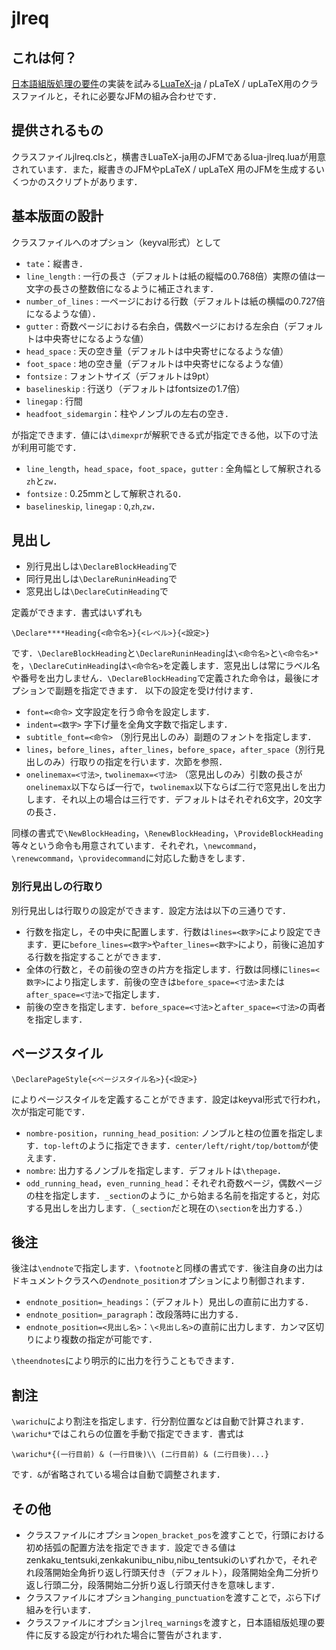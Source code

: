 # jlreq

## これは何？
[日本語組版処理の要件](https://www.w3.org/TR/jlreq/ja/)の実装を試みる[LuaTeX-ja](https://osdn.jp/projects/luatex-ja/wiki/FrontPage) / pLaTeX / upLaTeX用のクラスファイルと，それに必要なJFMの組み合わせです．

## 提供されるもの
クラスファイルjlreq.clsと，横書きLuaTeX-ja用のJFMであるlua-jlreq.luaが用意されています．また，縦書きのJFMやpLaTeX / upLaTeX 用のJFMを生成するいくつかのスクリプトがあります．

## 基本版面の設計
クラスファイルへのオプション（keyval形式）として

* `tate`：縦書き．
* `line_length` : 一行の長さ（デフォルトは紙の縦幅の0.768倍）実際の値は一文字の長さの整数倍になるように補正されます．
* `number_of_lines` : 一ページにおける行数（デフォルトは紙の横幅の0.727倍になるような値）．
* `gutter` : 奇数ページにおける右余白，偶数ページにおける左余白（デフォルトは中央寄せになるような値）
* `head_space` : 天の空き量（デフォルトは中央寄せになるような値）
* `foot_space` : 地の空き量（デフォルトは中央寄せになるような値）
* `fontsize` : フォントサイズ（デフォルトは9pt）
* `baselineskip` : 行送り（デフォルトはfontsizeの1.7倍）
* `linegap` : 行間
* `headfoot_sidemargin`：柱やノンブルの左右の空き．

が指定できます．値には`\dimexpr`が解釈できる式が指定できる他，以下の寸法が利用可能です．

* `line_length`，`head_space`，`foot_space`，`gutter` : 全角幅として解釈される`zh`と`zw`．
* `fontsize` : 0.25mmとして解釈される`Q`．
* `baselineskip`, `linegap` : `Q`,`zh`,`zw`．

## 見出し
* 別行見出しは`\DeclareBlockHeading`で
* 同行見出しは`\DeclareRuninHeading`で
* 窓見出しは`\DeclareCutinHeading`で

定義ができます．書式はいずれも

```
\Declare****Heading{<命令名>}{<レベル>}{<設定>}
```

です．`\DeclareBlockHeading`と`\DeclareRuninHeading`は`\<命令名>`と`\<命令名>*`を，`\DeclareCutinHeading`は`\<命令名>`を定義します．窓見出しは常にラベル名や番号を出力しません．`\DeclareBlockHeading`で定義された命令は，最後にオプションで副題を指定できます．
以下の設定を受け付けます．

* `font=<命令>` 文字設定を行う命令を設定します．
* `indent=<数字>` 字下げ量を全角文字数で指定します．
* `subtitle_font=<命令>` （別行見出しのみ）副題のフォントを指定します．
* `lines`，`before_lines`，`after_lines`，`before_space`，`after_space`（別行見出しのみ）行取りの指定を行います．次節を参照．
* `onelinemax=<寸法>`, `twolinemax=<寸法>` （窓見出しのみ）引数の長さが`onelinemax`以下ならば一行で，`twolinemax`以下ならば二行で窓見出しを出力します．それ以上の場合は三行です．デフォルトはそれぞれ6文字，20文字の長さ．

同様の書式で`\NewBlockHeading`，`\RenewBlockHeading`，`\ProvideBlockHeading`等々という命令も用意されています．それぞれ，`\newcommand`，`\renewcommand`，`\providecommand`に対応した動きをします．


### 別行見出しの行取り
別行見出しは行取りの設定ができます．設定方法は以下の三通りです．

* 行数を指定し，その中央に配置します．行数は`lines=<数字>`により設定できます．更に`before_lines=<数字>`や`after_lines=<数字>`により，前後に追加する行数を指定することができます．
* 全体の行数と，その前後の空きの片方を指定します．行数は同様に`lines=<数字>`により指定します．前後の空きは`before_space=<寸法>`または`after_space=<寸法>`で指定します．
* 前後の空きを指定します．`before_space=<寸法>`と`after_space=<寸法>`の両者を指定します．


## ページスタイル

``\DeclarePageStyle{<ページスタイル名>}{<設定>}``

によりページスタイルを定義することができます．設定はkeyval形式で行われ，次が指定可能です．

* `nombre-position`，`running_head_position`: ノンブルと柱の位置を指定します．`top-left`のように指定できます．`center/left/right/top/bottom`が使えます．
* `nombre`: 出力するノンブルを指定します．デフォルトは`\thepage`．
* `odd_running_head`，`even_running_head`：それぞれ奇数ページ，偶数ページの柱を指定します．`_section`のように`_`から始まる名前を指定すると，対応する見出しを出力します．（`_section`だと現在の`\section`を出力する．）


## 後注
後注は`\endnote`で指定します．`\footnote`と同様の書式です．後注自身の出力はドキュメントクラスへの`endnote_position`オプションにより制御されます．

* `endnote_position=_headings`：（デフォルト）見出しの直前に出力する．
* `endnote_position=_paragraph`：改段落時に出力する．
* `endnote_position=<見出し名>`：`\<見出し名>`の直前に出力します．カンマ区切りにより複数の指定が可能です．

``\theendnotes``により明示的に出力を行うこともできます．

## 割注
`\warichu`により割注を指定します．行分割位置などは自動で計算されます．`\warichu*`ではこれらの位置を手動で指定できます．書式は

``\warichu*{(一行目前) & (一行目後)\\ (二行目前) & (二行目後)...}``

です．`&`が省略されている場合は自動で調整されます．

## その他

* クラスファイルにオプション`open_bracket_pos`を渡すことで，行頭における初め括弧の配置方法を指定できます．設定できる値はzenkaku_tentsuki,zenkakunibu_nibu,nibu_tentsukiのいずれかで，それぞれ段落開始全角折り返し行頭天付き（デフォルト），段落開始全角二分折り返し行頭二分，段落開始二分折り返し行頭天付きを意味します．
* クラスファイルにオプション`hanging_punctuation`を渡すことで，ぶら下げ組みを行います．
* クラスファイルにオプション`jlreq_warnings`を渡すと，日本語組版処理の要件に反する設定が行われた場合に警告がされます．

